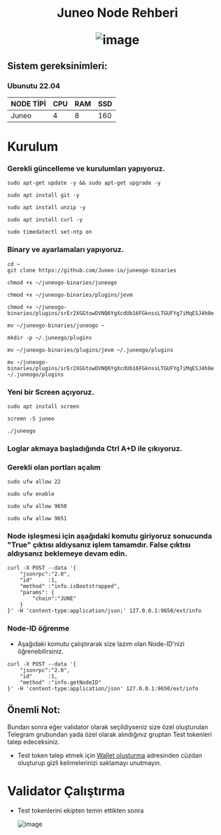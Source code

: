 <h1 align="center"> Juneo Node Rehberi
  
![image](https://pbs.twimg.com/profile_banners/1660583355539128320/1684749264/1500x500)

## Sistem gereksinimleri:
### Ubunutu 22.04
NODE TİPİ | CPU     | RAM      | SSD     |
| ------------- | ------------- | ------------- | -------- |
| Juneo  | 4          | 8        | 160  |
  

# Kurulum
### Gerekli güncelleme ve kurulumları yapıyoruz.
```
sudo apt-get update -y && sudo apt-get upgrade -y
```
```
sudo apt install git -y
```
```
sudo apt install unzip -y
```
```
sudo apt install curl -y
```
```
sudo timedatectl set-ntp on
```

### Binary ve ayarlamaları yapıyoruz.

```
cd ~
git clone https://github.com/Juneo-io/juneogo-binaries
```
```
chmod +x ~/juneogo-binaries/juneogo
```
```
chmod +x ~/juneogo-binaries/plugins/jevm
```
```
chmod +x ~/juneogo-binaries/plugins/srEr2XGGtowDVNQ6YgXcdUb16FGknssLTGUFYg7iMqESJ4h8e
```
```
mv ~/juneogo-binaries/juneogo ~
```
```
mkdir -p ~/.juneogo/plugins
```
```
mv ~/juneogo-binaries/plugins/jevm ~/.juneogo/plugins
```

```
mv ~/juneogo-binaries/plugins/srEr2XGGtowDVNQ6YgXcdUb16FGknssLTGUFYg7iMqESJ4h8e ~/.juneogo/plugins
```

### Yeni bir Screen açıyoruz.
```
sudo apt install screen
```
```
screen -S juneo
```
```
./juneogo
```
### Loglar akmaya başladığında Ctrl A+D ile çıkıyoruz.

### Gerekli olan portları açalım
```
sudo ufw allow 22
```
```
sudo ufw enable
```
```
sudo ufw allow 9650
```
```
sudo ufw allow 9651 
```
### Node işleşmesi için aşağıdaki komutu giriyoruz sonucunda "True" çıktısı aldıysanız işlem tamamdır. False çıktısı aldıysanız beklemeye devam edin.
```
curl -X POST --data '{
    "jsonrpc":"2.0",
    "id"     :1,
    "method" :"info.isBootstrapped",
    "params": {
        "chain":"JUNE"
    }
}' -H 'content-type:application/json;' 127.0.0.1:9650/ext/info
```

### Node-ID öğrenme

* Aşağıdaki komutu çalıştırarak size lazım olan Node-ID'nizi öğrenebilirsiniz.
```
curl -X POST --data '{
    "jsonrpc":"2.0",
    "id"     :1,
    "method" :"info.getNodeID"
}' -H 'content-type:application/json' 127.0.0.1:9650/ext/info
```
## Önemli Not:
Bundan sonra eğer validator olarak seçildiyseniz size özel oluşturulan Telegram grubundan yada özel olarak alındığınız gruptan Test tokenleri talep edeceksiniz.

* Test token talep etmek için [Wallet oluşturma](https://www.mcnwallet.io/) adresinden cüzdan oluşturup gizli kelimelerinizi saklamayı unutmayın.

# Validator Çalıştırma

* Test tokenlerini ekipten temin ettikten sonra

  ![image](https://840243940-files.gitbook.io/~/files/v0/b/gitbook-x-prod.appspot.com/o/spaces%2FspM3Ad3lkZXu7Y9fdc1P%2Fuploads%2FOkpYyggv4s88b2tkb4zr%2Fimage.png?alt=media&token=764238b7-4912-4093-8c74-5366ec87adde)
  

